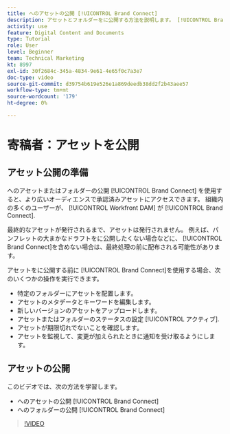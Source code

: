 ```yaml
---
title: へのアセットの公開 [!UICONTROL Brand Connect]
description: アセットとフォルダーをに公開する方法を説明します。 [!UICONTROL Brand Connect] in [!UICONTROL Workfront DAM].
activity: use
feature: Digital Content and Documents
type: Tutorial
role: User
level: Beginner
team: Technical Marketing
kt: 8997
exl-id: 30f2684c-345a-4834-9e61-4e65f0c7a3e7
doc-type: video
source-git-commit: d39754b619e526e1a869deedb38dd2f2b43aee57
workflow-type: tm+mt
source-wordcount: '179'
ht-degree: 0%

---
```


# 寄稿者：アセットを公開

## アセット公開の準備

へのアセットまたはフォルダーの公開 [!UICONTROL Brand Connect] を使用すると、より広いオーディエンスで承認済みアセットにアクセスできます。 組織内の多くのユーザーが、 [!UICONTROL Workfront DAM] が [!UICONTROL Brand Connect].

最終的なアセットが発行されるまで、アセットは発行されません。 例えば、パンフレットの大まかなドラフトをに公開したくない場合などに、 [!UICONTROL Brand Connect]を含めない場合は、最終処理の前に配布される可能性があります。

アセットをに公開する前に [!UICONTROL Brand Connect]を使用する場合、次のいくつかの操作を実行できます。

* 特定のフォルダーにアセットを配置します。
* アセットのメタデータとキーワードを編集します。
* 新しいバージョンのアセットをアップロードします。
* アセットまたはフォルダーのステータスの設定 [!UICONTROL アクティブ].
* アセットが期限切れでないことを確認します。
* アセットを監視して、変更が加えられたときに通知を受け取るようにします。

## アセットの公開

このビデオでは、次の方法を学習します。

* へのアセットの公開 [!UICONTROL Brand Connect]
* へのフォルダーの公開 [!UICONTROL Brand Connect]

>[!VIDEO](https://video.tv.adobe.com/v/335257/?quality=12)
